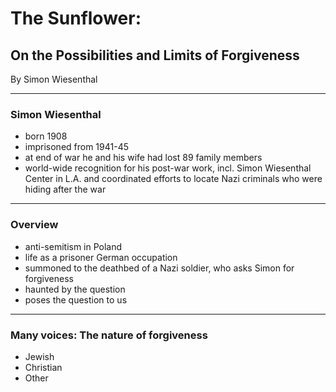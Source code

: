 # The Sunflower: 
## On the Possibilities and Limits of Forgiveness
By Simon Wiesenthal

---

### Simon Wiesenthal

- born 1908 
- imprisoned from 1941-45
- at end of war he and his wife had lost 89 family members
- world-wide recognition for his post-war work, incl. Simon Wiesenthal Center in L.A. and coordinated efforts to locate Nazi criminals who were hiding after the war

---

### Overview

- anti-semitism in Poland
- life as a prisoner German occupation
- summoned to the deathbed of a Nazi soldier, who asks Simon for forgiveness
- haunted by the question
- poses the question to us

---

### Many voices: The nature of forgiveness
  
- Jewish
- Christian
- Other
